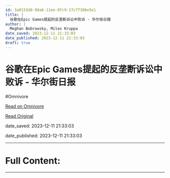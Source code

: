 ```yaml
---
id: 3a0153d8-98a6-11ee-9fc9-17c77306e5e1
title: |
  谷歌在Epic Games提起的反垄断诉讼中败诉 - 华尔街日报
author: |
  Meghan Bobrowsky, Miles Kruppa
date_saved: 2023-12-11 21:33:03
date_published: 2023-12-11 21:33:03
draft: true
---
```


# 谷歌在Epic Games提起的反垄断诉讼中败诉 - 华尔街日报
#Omnivore

[Read on Omnivore](https://omnivore.app/me/epic-games-18c5c442809)

[Read Original](https://cn.wsj.com/amp/articles/%E8%B0%B7%E6%AD%8C%E5%9C%A8epic-games%E6%8F%90%E8%B5%B7%E7%9A%84%E5%8F%8D%E5%9E%84%E6%96%AD%E8%AF%89%E8%AE%BC%E4%B8%AD%E8%B4%A5%E8%AF%89-7ad6feeb)

date_saved: 2023-12-11 21:33:03

date_published: 2023-12-11 21:33:03

--- 

# Full Content: 



---

